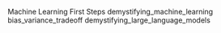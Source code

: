 Machine Learning First Steps 
demystifying_machine_learning 
bias_variance_tradeoff 
demystifying_large_language_models 

